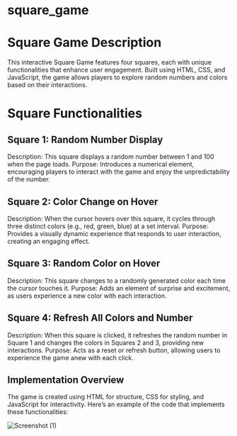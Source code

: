 # square_game
<h1>Square Game Description</h1>
This interactive Square Game features four squares, each with unique functionalities that enhance user engagement. Built using HTML, CSS, and JavaScript, the game allows players to explore random numbers and colors based on their interactions.<br>
<h1>Square Functionalities</h1>
<h2>Square 1: Random Number Display</h2>
Description: This square displays a random number between 1 and 100 when the page loads.
Purpose: Introduces a numerical element, encouraging players to interact with the game and enjoy the unpredictability of the number.<br>
<h2>Square 2: Color Change on Hover</h2>

Description: When the cursor hovers over this square, it cycles through three distinct colors (e.g., red, green, blue) at a set interval.
Purpose: Provides a visually dynamic experience that responds to user interaction, creating an engaging effect.<br>
<h2>Square 3: Random Color on Hover</h2>

Description: This square changes to a randomly generated color each time the cursor touches it.
Purpose: Adds an element of surprise and excitement, as users experience a new color with each interaction.<br>
<h2>Square 4: Refresh All Colors and Number</h2>

Description: When this square is clicked, it refreshes the random number in Square 1 and changes the colors in Squares 2 and 3, providing new interactions.
Purpose: Acts as a reset or refresh button, allowing users to experience the game anew with each click.<br>
<h2>Implementation Overview</h2>
The game is created using HTML for structure, CSS for styling, and JavaScript for interactivity. Here’s an example of the code that implements these functionalities:

![Screenshot (1)](https://github.com/user-attachments/assets/ee49d488-034e-45c7-920d-33a63dfc9103)
